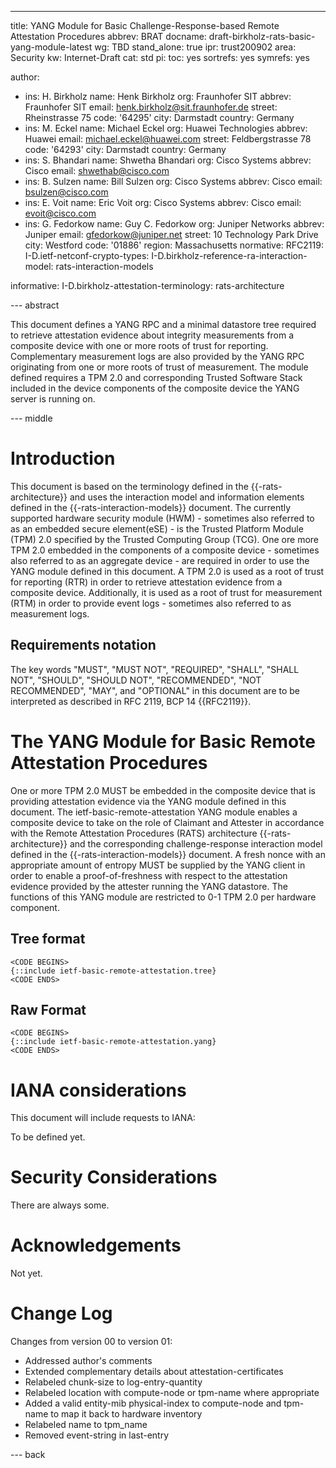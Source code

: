 ---
title: YANG Module for Basic Challenge-Response-based Remote Attestation Procedures
abbrev: BRAT
docname: draft-birkholz-rats-basic-yang-module-latest
wg: TBD
stand_alone: true
ipr: trust200902
area: Security
kw: Internet-Draft
cat:  std
pi:
  toc: yes
  sortrefs: yes
  symrefs: yes

author:
- ins: H. Birkholz
  name: Henk Birkholz
  org: Fraunhofer SIT
  abbrev: Fraunhofer SIT
  email: henk.birkholz@sit.fraunhofer.de
  street: Rheinstrasse 75
  code: '64295'
  city: Darmstadt
  country: Germany
- ins: M. Eckel
  name: Michael Eckel
  org: Huawei Technologies
  abbrev: Huawei
  email: michael.eckel@huawei.com
  street: Feldbergstrasse 78
  code: '64293'
  city: Darmstadt
  country: Germany
- ins: S. Bhandari
  name: Shwetha Bhandari
  org: Cisco Systems
  abbrev: Cisco
  email: shwethab@cisco.com
- ins: B. Sulzen
  name: Bill Sulzen
  org: Cisco Systems
  abbrev: Cisco
  email: bsulzen@cisco.com
- ins: E. Voit
  name: Eric Voit
  org: Cisco Systems
  abbrev: Cisco
  email: evoit@cisco.com
- ins: G. Fedorkow
  name: Guy C. Fedorkow
  org: Juniper Networks
  abbrev: Juniper
  email: gfedorkow@juniper.net
  street: 10 Technology Park Drive
  city: Westford
  code: '01886'
  region: Massachusetts
normative:
  RFC2119:
  I-D.ietf-netconf-crypto-types:
  I-D.birkholz-reference-ra-interaction-model: rats-interaction-models
  
informative:
  I-D.birkholz-attestation-terminology: rats-architecture
  

--- abstract

This document defines a YANG RPC and a minimal datastore tree required to retrieve attestation evidence about integrity measurements from a composite device with one or more roots of trust for reporting. Complementary measurement logs are also provided by the YANG RPC originating from one or more roots of trust of measurement. The module defined requires a TPM 2.0 and corresponding Trusted Software Stack included in the device components of the composite device the YANG server is running on.

--- middle

# Introduction

This document is based on the terminology defined in the {{-rats-architecture}} and uses the interaction model and information elements defined in the {{-rats-interaction-models}} document. The currently supported hardware security module (HWM) - sometimes also referred to as an embedded secure element(eSE) - is the Trusted Platform Module (TPM) 2.0 specified by the Trusted Computing Group (TCG). One ore more TPM 2.0 embedded in the components of a composite device - sometimes also referred to as an aggregate device - are required in order to use the YANG module defined in this document. A TPM 2.0 is used as a root of trust for reporting (RTR) in order to retrieve attestation evidence from a composite device. Additionally, it is used as a root of trust for measurement (RTM) in order to provide event logs - sometimes also referred to as measurement logs.

## Requirements notation

The key words "MUST", "MUST NOT", "REQUIRED", "SHALL", "SHALL NOT",
"SHOULD", "SHOULD NOT", "RECOMMENDED", "NOT RECOMMENDED", "MAY", and
"OPTIONAL" in this document are to be interpreted as described in RFC
2119, BCP 14 {{RFC2119}}.

# The YANG Module for Basic Remote Attestation Procedures

One or more TPM 2.0 MUST be embedded in the composite device that is providing attestation evidence via the YANG module defined in this document. The ietf-basic-remote-attestation YANG module enables a composite device to take on the role of Claimant and Attester in accordance with the Remote Attestation Procedures (RATS) architecture {{-rats-architecture}} and the corresponding challenge-response interaction model defined in the {{-rats-interaction-models}} document. A fresh nonce with an appropriate amount of entropy MUST be supplied by the YANG client in order to enable a proof-of-freshness with respect to the attestation evidence provided by the attester running the YANG datastore. The functions of this YANG module are restricted to 0-1 TPM 2.0 per hardware component.

## Tree format

~~~ YANG
<CODE BEGINS>
{::include ietf-basic-remote-attestation.tree}
<CODE ENDS>
~~~

## Raw Format

~~~ YANG
<CODE BEGINS>
{::include ietf-basic-remote-attestation.yang}
<CODE ENDS>
~~~

#  IANA considerations

This document will include requests to IANA:

To be defined yet.

#  Security Considerations

There are always some.

#  Acknowledgements

Not yet.

#  Change Log

Changes from version 00 to version 01:

* Addressed author's comments
* Extended complementary details about attestation-certificates
* Relabeled chunk-size to log-entry-quantity
* Relabeled location with compute-node or tpm-name where appropriate
* Added a valid entity-mib physical-index to compute-node and tpm-name to map it back to hardware inventory
* Relabeled name  to tpm_name
* Removed event-string in last-entry

--- back
